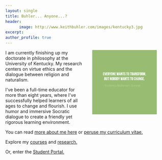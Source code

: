 ```yaml
---
layout: single
title: Buhler... Anyone...?
header: 
      image: http://www.keithbuhler.com/images/kentucky3.jpg
excerpt: 
author_profile: true
---
```


<img src="/images/greene5.jpeg" alt="Transform by changing" hspace="30px" align="right" width="40%"> 

I am currently finishing up my doctorate in philosophy at the University of Kentucky. My research centers on virtue ethics and the dialogue between religion and naturalism.

I've been a full-time educator for more than eight years, where I've successfully helped learners of all ages to change and flourish. I use humor and immersive Socratic dialogue to create a friendly yet rigorous learning environment. 

You can read [more about me here](/about) or [peruse my curriculum vitae.](/cv) 

Explore my [courses](/teaching) and [research.](/research) 

Or, enter the [Student Portal.](/students) 
